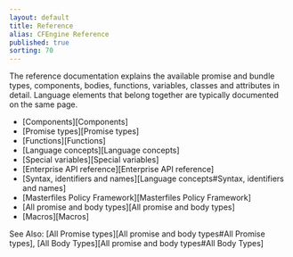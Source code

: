 ```yaml
---
layout: default
title: Reference
alias: CFEngine Reference
published: true
sorting: 70
---
```


The reference documentation explains the available promise and bundle types,
components, bodies, functions, variables, classes and attributes in detail.
Language elements that belong together are typically documented on the same
page.

* [Components][Components]
* [Promise types][Promise types]
* [Functions][Functions]
* [Language concepts][Language concepts]
* [Special variables][Special variables]
* [Enterprise API reference][Enterprise API reference]
* [Syntax, identifiers and names][Language concepts#Syntax, identifiers and names]
* [Masterfiles Policy Framework][Masterfiles Policy Framework]
* [All promise and body types][All promise and body types]
* [Macros][Macros]

See Also: [All Promise types][All promise and body types#All Promise types], [All Body Types][All promise and body types#All Body Types]
